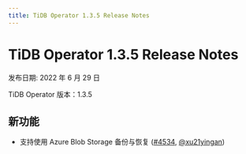 ```yaml
---
title: TiDB Operator 1.3.5 Release Notes
---
```


# TiDB Operator 1.3.5 Release Notes

发布日期: 2022 年 6 月 29 日

TiDB Operator 版本：1.3.5

## 新功能

- 支持使用 Azure Blob Storage 备份与恢复 ([#4534](https://github.com/pingcap/tidb-operator/pull/4534), [@xu21yingan](https://github.com/xu21yingan))

